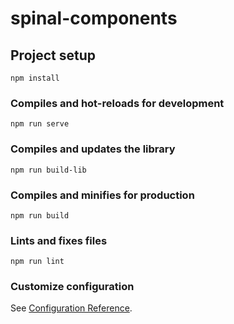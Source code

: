 # spinal-components

## Project setup
```
npm install
```

### Compiles and hot-reloads for development
```
npm run serve
```

### Compiles and updates the library
```
npm run build-lib
```

### Compiles and minifies for production
```
npm run build
```

### Lints and fixes files
```
npm run lint
```

### Customize configuration
See [Configuration Reference](https://cli.vuejs.org/config/).
